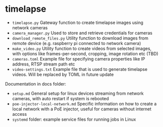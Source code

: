 # timelapse

- `timelapse.py` Gateway function to create timelapse images using network cameras
- `camera_manager.py` Used to store and retrieve credentials for cameras
- `download_remote_files.py` Utility function to download images from remote device (e.g. raspberry pi connected to network camera)
- `make_video.py` Utility function to create videos from selected images, with options like frames-per-second, cropping, image rotation etc (TBD)
- `cameras.toml` Example file for specifying camera properties like IP address, RTSP stream path etc
- `video-settings.txt` Example file that is used to generate timelapse videos. Will be replaced by TOML in future update

Documentation in docs folder:
- `setup.md` General setup for linux devices streaming from network cameras, with auto restart if system is rebooted
- `poe-injector-local-network.md` Specific information on how to create a local network with a PoE injector, useful for cameras without internet access
- `systemd` folder: example service files for running jobs in Linux
